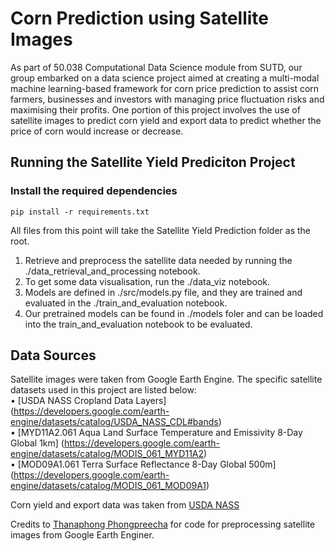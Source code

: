 # Corn Prediction using Satellite Images       
As part of 50.038 Computational Data Science module from SUTD, our group embarked on a data science project aimed at creating a multi-modal machine learning-based framework for corn price prediction to assist corn farmers, businesses and investors with managing price fluctuation risks and maximising their profits. One portion of this project involves the use of satellite images to predict corn yield and export data to predict whether the price of corn would increase or decrease.      

## Running the Satellite Yield Prediciton Project    
### Install the required dependencies          

```
pip install -r requirements.txt
```
            
All files from this point will take the Satellite Yield Prediction folder as the root. 
1. Retrieve and preprocess the satellite data needed by running the ./data_retrieval_and_processing notebook.
2. To get some data visualisation, run the ./data_viz notebook.      
3. Models are defined in ./src/models.py file, and they are trained and evaluated in the ./train_and_evaluation notebook.    
4. Our pretrained models can be found in ./models foler and can be loaded into the train_and_evaluation notebook to be evaluated.        

## Data Sources        
Satellite images were taken from Google Earth Engine. The specific satellite datasets used in this project are listed below:       
• [USDA NASS Cropland Data Layers] (https://developers.google.com/earth-engine/datasets/catalog/USDA_NASS_CDL#bands)            
• [MYD11A2.061 Aqua Land Surface Temperature and Emissivity 8-Day Global 1km] (https://developers.google.com/earth-engine/datasets/catalog/MODIS_061_MYD11A2)            
• [MOD09A1.061 Terra Surface Reflectance 8-Day Global 500m] (https://developers.google.com/earth-engine/datasets/catalog/MODIS_061_MOD09A1)            
            
Corn yield and export data was taken from [USDA NASS](https://www.nass.usda.gov/Quick_Stats/Lite/index.php)     

Credits to [Thanaphong Phongpreecha](https://github.com/tpjoe/SpringBoard) for code for preprocessing satellite images from Google Earth Enginer. 
